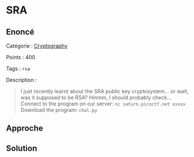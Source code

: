 # SRA

## Enoncé
Catégorie : [Cryptography](../)

Points : 400

Tags : `rsa`

Description :
> I just recently learnt about the SRA public key cryptosystem... or wait, was it supposed to be RSA? Hmmm, I should probably check...  
> Connect to the program on our server: `nc saturn.picoctf.net xxxxx`  
> Download the program: `chal.py`


## Approche

## Solution

